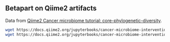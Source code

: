 ## Betapart on Qiime2 artifacts

Data from [Qiime2 Cancer microbiome tutorial: core-phylogenetic-diversity](https://docs.qiime2.org/jupyterbooks/cancer-microbiome-intervention-tutorial/030-tutorial-downstream/050-core-metrics.html#core-phylogenetic-diversity-metrics).

```sh
wget https://docs.qiime2.org/jupyterbooks/cancer-microbiome-intervention-tutorial/data/020-tutorial-upstream/020-metadata/sample-metadata.tsv
wget https://docs.qiime2.org/jupyterbooks/cancer-microbiome-intervention-tutorial/data/030-tutorial-downstream/050-core-metrics/diversity-core-metrics-phylogenetic/rarefied_table.qza
```

